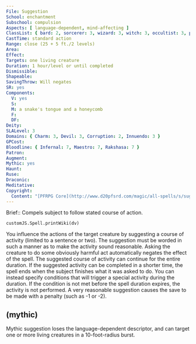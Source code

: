 ```yaml
---
File: Suggestion
School: enchantment
Subschool: compulsion
Aspects: [ language-dependent, mind-affecting ]
ClassList: { bard: 2, sorcerer: 3, wizard: 3, witch: 3, occultist: 3, psychic: 2, mesmerist: 2, medium: 2 }
CastTime: standard action
Range: close (25 + 5 ft./2 levels)
Area: 
Effect: 
Targets: one living creature
Duration: 1 hour/level or until completed
Dismissible: 
Shapeable: 
SavingThrow: Will negates
SR: yes
Components:
  V: yes
  S: 
  M: a snake's tongue and a honeycomb
  F: 
  DF: 
Deity: 
SLALevel: 3
Domains: { Charm: 3, Devil: 3, Corruption: 2, Innuendo: 3 }
GPCost: 
Bloodline: { Infernal: 7, Maestro: 7, Rakshasa: 7 }
Patron: 
Augment: 
Mythic: yes
Haunt: 
Ruse: 
Draconic: 
Meditative: 
Copyright:
  Content: "[PFRPG Core](http://www.d20pfsrd.com/magic/all-spells/s/suggestion)"
---
```

Brief:: Compels subject to follow stated course of action.

```dataviewjs
customJS.Spell.printWiki(dv)
```

You influence the actions of the target creature by suggesting a course of activity (limited to a sentence or two). The suggestion must be worded in such a manner as to make the activity sound reasonable. Asking the creature to do some obviously harmful act automatically negates the effect of the spell.  The suggested course of activity can continue for the entire duration. If the suggested activity can be completed in a shorter time, the spell ends when the subject finishes what it was asked to do. You can instead specify conditions that will trigger a special activity during the duration. If the condition is not met before the spell duration expires, the activity is not performed.  A very reasonable suggestion causes the save to be made with a penalty (such as -1 or -2).


## (mythic)

Mythic suggestion loses the language-dependent descriptor, and can target one or more living creatures in a 10-foot-radius burst.
